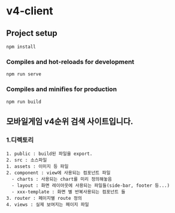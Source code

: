 # v4-client

## Project setup
```
npm install
```

### Compiles and hot-reloads for development
```
npm run serve
```

### Compiles and minifies for production
```
npm run build
```
## 모바일게임 v4순위 검색 사이트입니다.
### 1.디렉토리
	1. public : build된 파일을 export.
	2. src : 소스파일 
    1. assets : 이미지 등 파일
    2. component : view에 사용되는 컴포넌트 파일
      - charts : 사용되는 chart를 미리 정의해놓음
      - layout : 화면 레이아웃에 사용되는 파일들(side-bar, footer 등...)
      - xxx-template : 화면 별 반복사용되는 컴포넌트 들
    3. router : 페이지별 route 정의
    4. views : 실제 보여지는 페이지 파일

